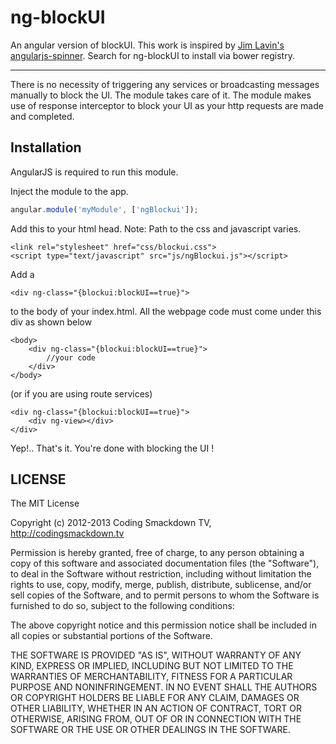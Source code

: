 ng-blockUI
==========

An angular version of blockUI. This work is inspired by [Jim Lavin's angularjs-spinner](https://github.com/lavinjj/angularjs-spinner). Search for ng-blockUI to install via bower registry.

***

There is no necessity of triggering any services or broadcasting messages manually to block the UI. The module takes care of it. The module makes use of response interceptor to block your UI as your http requests are made and completed.

## Installation

AngularJS is required to run this module.


Inject the module to the app.
```javascript
angular.module('myModule', ['ngBlockui']);
```

Add this to your html head.
Note: Path to the css and javascript varies.
```
<link rel="stylesheet" href="css/blockui.css">
<script type="text/javascript" src="js/ngBlockui.js"></script>
```

Add a
```
<div ng-class="{blockui:blockUI==true}">
```
to the body of your index.html. All the webpage code must come under this div as shown below
```
<body>
	<div ng-class="{blockui:blockUI==true}">
		//your code
	</div>
</body>
```

(or if you are using route services)

```
<div ng-class="{blockui:blockUI==true}">
	<div ng-view></div>
</div>
```

Yep!.. That's it. You're done with blocking the UI !

**LICENSE**
-----------

The MIT License

Copyright (c) 2012-2013 Coding Smackdown TV, http://codingsmackdown.tv

Permission is hereby granted, free of charge, to any person obtaining a copy of this software and associated documentation files (the "Software"), to deal in the Software without restriction, including without limitation the rights to use, copy, modify, merge, publish, distribute, sublicense, and/or sell copies of the Software, and to permit persons to whom the Software is furnished to do so, subject to the following conditions:

The above copyright notice and this permission notice shall be included in all copies or substantial portions of the Software.

THE SOFTWARE IS PROVIDED "AS IS", WITHOUT WARRANTY OF ANY KIND, EXPRESS OR IMPLIED, INCLUDING BUT NOT LIMITED TO THE WARRANTIES OF MERCHANTABILITY, FITNESS FOR A PARTICULAR PURPOSE AND NONINFRINGEMENT. IN NO EVENT SHALL THE AUTHORS OR COPYRIGHT HOLDERS BE LIABLE FOR ANY CLAIM, DAMAGES OR OTHER LIABILITY, WHETHER IN AN ACTION OF CONTRACT, TORT OR OTHERWISE, ARISING FROM, OUT OF OR IN CONNECTION WITH THE SOFTWARE OR THE USE OR OTHER DEALINGS IN THE SOFTWARE.






